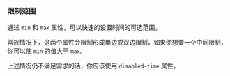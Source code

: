 ### 限制范围

通过 `min` 和 `max` 属性，可以快速的设置时间的可选范围。

常规情况下，这两个属性会限制形成单边或双边限制，如果你想要一个中间限制，你可以使 `min` 的值大于 `max`。

上述情况仍不满足需求的话，你应该使用 `disabled-time` 属性。
